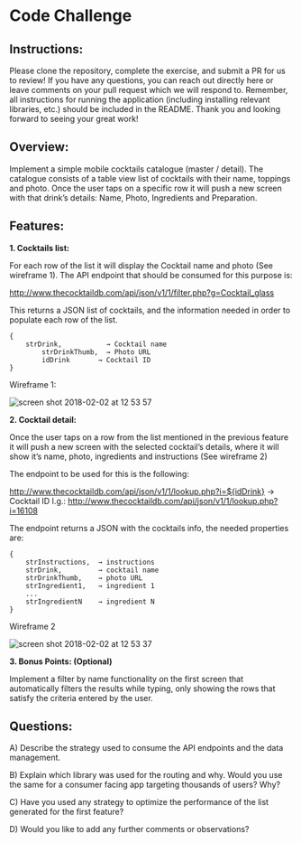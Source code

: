 # Code Challenge

## Instructions:

Please clone the repository, complete the exercise, and submit a PR for us to review! If you have any questions, you can reach out directly here or leave comments on your pull request which we will respond to. Remember, all instructions for running the application (including installing relevant libraries, etc.) should be included in the README. Thank you and looking forward to seeing your great work!

## Overview:

Implement a simple mobile cocktails catalogue (master / detail). The catalogue consists of a table view list of cocktails with their name, toppings and photo. Once the user taps on a specific row it will push a new screen with that drink’s details: Name, Photo, Ingredients and Preparation.

## Features:

**1. Cocktails list:**

For each row of the list it will display the Cocktail name and photo (See wireframe 1).
The API endpoint that should be consumed for this purpose is: 

http://www.thecocktaildb.com/api/json/v1/1/filter.php?g=Cocktail_glass

This returns a JSON list of cocktails, and the information needed in order to populate each row of the list.

```
{
 	strDrink,           → Cocktail name
     	strDrinkThumb,  → Photo URL
      	idDrink       → Cocktail ID
}
```

Wireframe 1:

![screen shot 2018-02-02 at 12 53 57](https://user-images.githubusercontent.com/263229/35742087-40b1ce26-0818-11e8-91d7-5c2ea0d4a6aa.png)




**2. Cocktail detail:**

Once the user taps on a row from the list mentioned in the previous feature it will push a new screen with the selected cocktail’s details, where it will show it’s name, photo, ingredients and instructions (See wireframe 2)

The endpoint to be used for this is the following:
 
http://www.thecocktaildb.com/api/json/v1/1/lookup.php?i=${idDrink} → Cocktail ID
I.g.: http://www.thecocktaildb.com/api/json/v1/1/lookup.php?i=16108

The endpoint returns a JSON with the cocktails info, the needed properties are:
```
{
	strInstructions,  → instructions
	strDrink,         → cocktail name
	strDrinkThumb,    → photo URL
	strIngredient1,   → ingredient 1
	...
	strIngredientN    → ingredient N
}
```

Wireframe 2

![screen shot 2018-02-02 at 12 53 37](https://user-images.githubusercontent.com/263229/35742155-63205b1c-0818-11e8-8b4b-608a46eaa718.png)
	
  
  
  
**3. Bonus Points: (Optional)**

Implement a filter by name functionality on the first screen that automatically filters the results while typing, only showing the rows that satisfy the criteria entered by the user.

## Questions:

A) Describe the strategy used to consume the API endpoints and the data management.

B) Explain which library was used for the routing and why. Would you use the same for a consumer facing app targeting thousands of users? Why?

C) Have you used any strategy to optimize the performance of the list generated for the first feature?

D) Would you like to add any further comments or observations?

